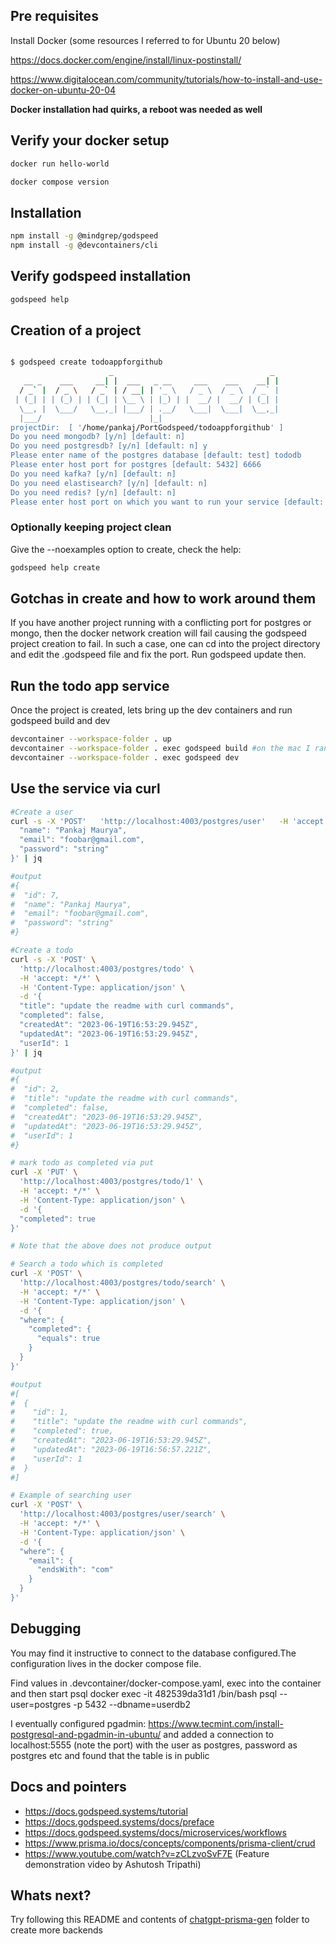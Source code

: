 ## Pre requisites
Install Docker (some resources I referred to for Ubuntu 20 below)

https://docs.docker.com/engine/install/linux-postinstall/

https://www.digitalocean.com/community/tutorials/how-to-install-and-use-docker-on-ubuntu-20-04

__Docker installation had quirks, a reboot was needed as well__


## Verify your docker setup
```bash
docker run hello-world

docker compose version
```

## Installation

```bash
npm install -g @mindgrep/godspeed
npm install -g @devcontainers/cli
```

## Verify godspeed installation
```bash
godspeed help
```

## Creation of a project 
```bash

$ godspeed create todoappforgithub
                      _                                   _ 
   __ _    ___     __| |  ___   _ __     ___    ___    __| |
  / _` |  / _ \   / _` | / __| | '_ \   / _ \  / _ \  / _` |
 | (_| | | (_) | | (_| | \__ \ | |_) | |  __/ |  __/ | (_| |
  \__, |  \___/   \__,_| |___/ | .__/   \___|  \___|  \__,_|
  |___/                        |_|                           
projectDir:  [ '/home/pankaj/PortGodspeed/todoappforgithub' ]
Do you need mongodb? [y/n] [default: n] 
Do you need postgresdb? [y/n] [default: n] y
Please enter name of the postgres database [default: test] tododb
Please enter host port for postgres [default: 5432] 6666
Do you need kafka? [y/n] [default: n] 
Do you need elastisearch? [y/n] [default: n] 
Do you need redis? [y/n] [default: n] 
Please enter host port on which you want to run your service [default: 3000] 6000

```

### Optionally keeping project clean

Give the --noexamples option to create, check the help:

```bash
godspeed help create

```

## Gotchas in create and how to work around them

If you have another project running with a conflicting port for postgres or mongo, then the docker network creation will fail causing the godspeed project creation to fail. In such a case, one can cd into the project directory and edit the .godspeed file and fix the port. Run godspeed update then.


## Run the todo app service

Once the project is created, lets bring up the dev containers and run godspeed build and dev

```bash
devcontainer --workspace-folder . up
devcontainer --workspace-folder . exec godspeed build #on the mac I ran [devcontainer exec --workspace-folder . godspeed build]
devcontainer --workspace-folder . exec godspeed dev
```

## Use the service via curl

```bash
#Create a user
curl -s -X 'POST'   'http://localhost:4003/postgres/user'   -H 'accept: */*'   -H 'Content-Type: application/json'   -d '{
  "name": "Pankaj Maurya",
  "email": "foobar@gmail.com",
  "password": "string"
}' | jq

#output
#{
#  "id": 7,
#  "name": "Pankaj Maurya",
#  "email": "foobar@gmail.com",
#  "password": "string"
#}

#Create a todo
curl -s -X 'POST' \
  'http://localhost:4003/postgres/todo' \
  -H 'accept: */*' \
  -H 'Content-Type: application/json' \
  -d '{
  "title": "update the readme with curl commands",
  "completed": false,
  "createdAt": "2023-06-19T16:53:29.945Z",
  "updatedAt": "2023-06-19T16:53:29.945Z",
  "userId": 1
}' | jq

#output
#{
#  "id": 2,
#  "title": "update the readme with curl commands",
#  "completed": false,
#  "createdAt": "2023-06-19T16:53:29.945Z",
#  "updatedAt": "2023-06-19T16:53:29.945Z",
#  "userId": 1
#}

# mark todo as completed via put
curl -X 'PUT' \
  'http://localhost:4003/postgres/todo/1' \
  -H 'accept: */*' \
  -H 'Content-Type: application/json' \
  -d '{
  "completed": true
}'

# Note that the above does not produce output

# Search a todo which is completed
curl -X 'POST' \
  'http://localhost:4003/postgres/todo/search' \
  -H 'accept: */*' \
  -H 'Content-Type: application/json' \
  -d '{
  "where": {
    "completed": {
      "equals": true
    }
  }
}'

#output
#[
#  {
#    "id": 1,
#    "title": "update the readme with curl commands",
#    "completed": true,
#    "createdAt": "2023-06-19T16:53:29.945Z",
#    "updatedAt": "2023-06-19T16:56:57.221Z",
#    "userId": 1
#  }
#]

# Example of searching user
curl -X 'POST' \
  'http://localhost:4003/postgres/user/search' \
  -H 'accept: */*' \
  -H 'Content-Type: application/json' \
  -d '{
  "where": {
    "email": {
      "endsWith": "com"
    }
  }
}'

```

## Debugging

You may find it instructive to connect to the database configured.The configuration lives in the docker compose file.

Find values in .devcontainer/docker-compose.yaml, exec into the container and then start psql
docker exec -it 482539da31d1 /bin/bash
psql --user=postgres -p 5432 --dbname=userdb2

I eventually configured pgadmin:
https://www.tecmint.com/install-postgresql-and-pgadmin-in-ubuntu/
and added a connection to localhost:5555 (note the port) with the user as postgres,  password as postgres etc and found that the table is in public


## Docs and pointers
- https://docs.godspeed.systems/tutorial
- https://docs.godspeed.systems/docs/preface
- https://docs.godspeed.systems/docs/microservices/workflows
- https://www.prisma.io/docs/concepts/components/prisma-client/crud
- https://www.youtube.com/watch?v=zCLzvoSvF7E (Feature demonstration video by Ashutosh Tripathi)

## Whats next? 
Try following this README and contents of [chatgpt-prisma-gen](https://github.com/pankajmaurya/todoapp/tree/main/chatgpt-prisma-gen) folder to create more backends
